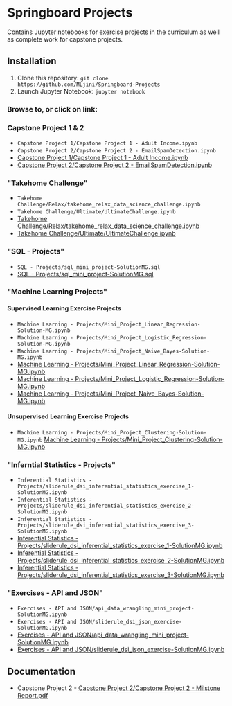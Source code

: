 # Springboard Projects
Contains Jupyter notebooks for exercise projects in the curriculum as well as complete work for capstone projects.


## Installation
1. Clone this repository: `git clone https://github.com/MLjini/Springboard-Projects`
2. Launch Jupyter Notebook: `jupyter notebook`
### Browse to, or click on link:
### Capstone Project 1 & 2 
* `Capstone Project 1/Capstone Project 1 - Adult Income.ipynb`
* `Capstone Project 2/Capstone Project 2 - EmailSpamDetection.ipynb`
* [Capstone Project 1/Capstone Project 1 - Adult Income.ipynb](https://github.com/MLJini/Springboard-Projects/blob/master/Capstone%20Project%201/Capstone%20Project%201%20-%20Adult%20Income.ipynb)
* [Capstone Project 2/Capstone Project 2 - EmailSpamDetection.ipynb](https://github.com/MLJini/Springboard-Projects/blob/master/Capstone%20Project%202/Capstone%20Project%202%20-%20EmailSpamDetection.ipynb)

### "Takehome Challenge"
* `Takehome Challenge/Relax/takehome_relax_data_science_challenge.ipynb`
* `Takehome Challenge/Ultimate/UltimateChallenge.ipynb`
* [Takehome Challenge/Relax/takehome_relax_data_science_challenge.ipynb](https://github.com/MLJini/Springboard-Projects/blob/master/Takehome%20Challenge/Relax/takehome_relax_data_science_challenge.ipynb)
* [Takehome Challenge/Ultimate/UltimateChallenge.ipynb](https://github.com/MLJini/Springboard-Projects/blob/master/Takehome%20Challenge/Takehome%20Challenge/Ultimate/UltimateChallenge.ipynb)

### "SQL - Projects"
* `SQL - Projects/sql_mini_project-SolutionMG.sql`
* [SQL - Projects/sql_mini_project-SolutionMG.sql](https://github.com/MLJini/Springboard-Projects/blob/master/SQL%20-%20Projects/sql_mini_project-SolutionMG.sql)

### "Machine Learning Projects"
#### Supervised Learning Exercise Projects
* `Machine Learning - Projects/Mini_Project_Linear_Regression-Solution-MG.ipynb`
* `Machine Learning - Projects/Mini_Project_Logistic_Regression-Solution-MG.ipynb`
* `Machine Learning - Projects/Mini_Project_Naive_Bayes-Solution-MG.ipynb`
* [Machine Learning - Projects/Mini_Project_Linear_Regression-Solution-MG.ipynb](https://github.com/MLJini/Springboard-Projects/blob/master/Machine%20Learning%20-%20Projects/Mini_Project_Linear_Regression-Solution-MG.ipynb)
* [Machine Learning - Projects/Mini_Project_Logistic_Regression-Solution-MG.ipynb](https://github.com/MLJini/Springboard-Projects/blob/master/Machine%20Learning%20-%20Projects/Mini_Project_Logistic_Regression-Solution-MG.ipynb)
* [Machine Learning - Projects/Mini_Project_Naive_Bayes-Solution-MG.ipynb](https://github.com/MLJini/Springboard-Projects/blob/master/Machine%20Learning%20-%20Projects/Mini_Project_Naive_Bayes-Solution-MG.ipynb)

#### Unsupervised Learning Exercise Projects
* `Machine Learning - Projects/Mini_Project_Clustering-Solution-MG.ipynb`
[Machine Learning - Projects/Mini_Project_Clustering-Solution-MG.ipynb](https://github.com/MLJini/Springboard-Projects/blob/master/Machine%20Learning%20-%20Projects/Mini_Project_Clustering-Solution-MG.ipynb)


### "Inferntial Statistics - Projects"
* `Inferential Statistics - Projects/sliderule_dsi_inferential_statistics_exercise_1-SolutionMG.ipynb`
* `Inferential Statistics - Projects/sliderule_dsi_inferential_statistics_exercise_2-SolutionMG.ipynb`
* `Inferential Statistics - Projects/sliderule_dsi_inferential_statistics_exercise_3-SolutionMG.ipynb`
* [Inferential Statistics - Projects/sliderule_dsi_inferential_statistics_exercise_1-SolutionMG.ipynb](https://github.com/MLJini/Springboard-Projects/blob/master/Inferential%20Statistics%20-%20Projects/sliderule_dsi_inferential_statistics_exercise_1-SolutionMG.ipynb)
* [Inferential Statistics - Projects/sliderule_dsi_inferential_statistics_exercise_2-SolutionMG.ipynb](https://github.com/MLJini/Springboard-Projects/blob/master/Inferential%20Statistics%20-%20Projects/sliderule_dsi_inferential_statistics_exercise_2-SolutionMG.ipynb)
* [Inferential Statistics - Projects/sliderule_dsi_inferential_statistics_exercise_3-SolutionMG.ipynb](https://github.com/MLJini/Springboard-Projects/blob/master/Inferential%20Statistics%20-%20Projects/sliderule_dsi_inferential_statistics_exercise_3-SolutionMG.ipynb)

### "Exercises - API and JSON"
* `Exercises - API and JSON/api_data_wrangling_mini_project-SolutionMG.ipynb`
* `Exercises - API and JSON/sliderule_dsi_json_exercise-SolutionMG.ipynb`
* [Exercises - API and JSON/api_data_wrangling_mini_project-SolutionMG.ipynb](https://github.com/MLJini/Springboard-Projects/blob/master/Exercises%20-%20API%20and%20JSON/pi_data_wrangling_mini_project-SolutionMG.ipynb)
* [Exercises - API and JSON/sliderule_dsi_json_exercise-SolutionMG.ipynb](https://github.com/MLJini/Springboard-Projects/blob/master/Exercises%20-%20API%20and%20JSON/sliderule_dsi_json_exercise-SolutionMG.ipynb)

## Documentation
* Capstone Project 2 - [Capstone Project 2/Capstone Project 2 - Milstone Report.pdf](https://github.com/MLJini/Springboard-Projects/blob/master/Capstone%20Project%202/CCapstone%20Project%202-%20Milstone%20Report.pdf)
